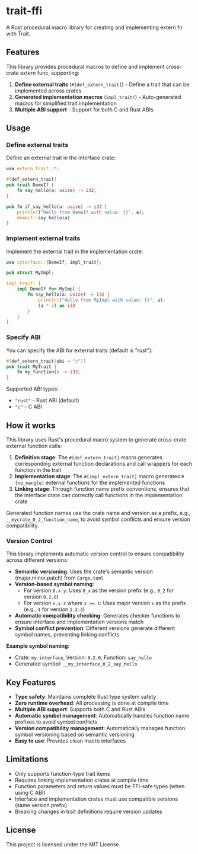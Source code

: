 # trait-ffi

A Rust procedural macro library for creating and implementing extern fn with Trait.

## Features

This library provides procedural macros to define and implement cross-crate extern func, supporting:

1. **Define external traits** (`#[def_extern_trait]`) - Define a trait that can be implemented across crates
2. **Generated implementation macros** (`impl_trait!`) - Auto-generated macros for simplified trait implementation
3. **Multiple ABI support** - Support for both C and Rust ABIs

## Usage

### Define external traits

Define an external trait in the interface crate:

```rust
use extern_trait::*;

#[def_extern_trait]
pub trait DemeIf {
    fn say_hello(a: usize) -> i32;
}

pub fn if_say_hello(a: usize) -> i32 {
    println!("Hello from DemeIf with value: {}", a);
    demeif::say_hello(a)
}
```

### Implement external traits

Implement the external trait in the implementation crate:

```rust
use interface::{DemeIf, impl_trait};

pub struct MyImpl;

impl_trait! {
    impl DemeIf for MyImpl {
        fn say_hello(a: usize) -> i32 {
            println!("Hello from MyImpl with value: {}", a);
            (a * 2) as i32
        }
    }
}
```

### Specify ABI

You can specify the ABI for external traits (default is "rust"):

```rust
#[def_extern_trait(abi = "c")]
pub trait MyTrait {
    fn my_function() -> i32;
}
```

Supported ABI types:

- `"rust"` - Rust ABI (default)
- `"c"` - C ABI

## How it works

This library uses Rust's procedural macro system to generate cross-crate external function calls:

1. **Definition stage**: The `#[def_extern_trait]` macro generates corresponding external function declarations and call wrappers for each function in the trait
2. **Implementation stage**: The `#[impl_extern_trait]` macro generates `#[no_mangle]` external functions for the implemented functions
3. **Linking stage**: Through function name prefix conventions, ensures that the interface crate can correctly call functions in the implementation crate

Generated function names use the crate name and version as a prefix, e.g., `__mycrate_0_2_function_name`, to avoid symbol conflicts and ensure version compatibility.

### Version Control

This library implements automatic version control to ensure compatibility across different versions:

- **Semantic versioning**: Uses the crate's semantic version (major.minor.patch) from `Cargo.toml`
- **Version-based symbol naming**: 
  - For version `0.x.y`: Uses `0_x` as the version prefix (e.g., `0_2` for version `0.2.0`)
  - For version `x.y.z` where `x >= 1`: Uses major version `x` as the prefix (e.g., `1` for version `1.2.3`)
- **Automatic compatibility checking**: Generates checker functions to ensure interface and implementation versions match
- **Symbol conflict prevention**: Different versions generate different symbol names, preventing linking conflicts

**Example symbol naming**:
- Crate: `my-interface`, Version: `0.2.0`, Function: `say_hello`
- Generated symbol: `__my_interface_0_2_say_hello`

## Key Features

- **Type safety**: Maintains complete Rust type system safety
- **Zero runtime overhead**: All processing is done at compile time
- **Multiple ABI support**: Supports both C and Rust ABIs
- **Automatic symbol management**: Automatically handles function name prefixes to avoid symbol conflicts
- **Version compatibility management**: Automatically manages function symbol versioning based on semantic versioning
- **Easy to use**: Provides clean macro interfaces

## Limitations

- Only supports function-type trait items
- Requires linking implementation crates at compile time
- Function parameters and return values must be FFI-safe types (when using C ABI)
- Interface and implementation crates must use compatible versions (same version prefix)
- Breaking changes in trait definitions require version updates

## License

This project is licensed under the MIT License.
